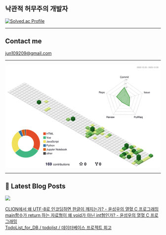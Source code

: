 ## 낙관적 허무주의 개발자

[![Solved.ac Profile](http://mazassumnida.wtf/api/v2/generate_badge?boj=abide0206)](https://solved.ac/abide0206/)

---

## Contact me

jun109209@gmail.com

---

![](./profile-3d-contrib/profile-green-animate.svg)

---

## 📕 Latest Blog Posts

<p>
    <a href="https://jun10920.tistory.com/"><img src="https://img.shields.io/badge/Blog-FF5722?style=flat-square&logo=Blogger&logoColor=white"/></a><br>
</p>

<a href=https://jun10920.tistory.com/10>CLION에서 왜 UTF-8로 인코딩하면 한글이 깨지는가? - 윤성우의 열혈 C 프로그래밍</a></br><a href=https://jun10920.tistory.com/9>main함수가 return 하는 자료형이 왜 void가 아닌 int형인가? - 윤성우의 열혈 C 프로그래밍</a></br><a href=https://jun10920.tistory.com/2>TodoList_for_DB / todolist / 데이터베이스 프로젝트 회고</a></br>